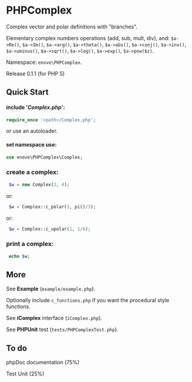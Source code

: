 # PHPComplex

Complex vector and polar definitions with "branches".

Elementary complex numbers operations (add, sub, mult, div), and:
 `$a->Re()`, `$a->Im()`, `$a->arg()`, `$a->theta()`, `$a->abs()`, `$a->conj()`, `$a->inv()`, `$a->uminus()`, `$a->sqrt()`, `$a->log()`, `$a->exp()`, `$a->pow($z)`.

Namespace: `enove\PHPComplex`.

Release 0.1.1 (for PHP 5)

## Quick Start

#### include '*Complex.php*':

```php
require_once '<path>/Complex.php';
```
or use an autoloader.

#### set namespace use:

```php
use enove\PHPComplex\Complex;
```

### create a complex:

```php
 $w = new Complex(3, 4);
``` 
or:

```php
 $w = Complex::c_polar(1, pi()/3);
```
or:

```php
 $w = Complex::c_upolar(1, 1/6);
```

### print a complex:

```php
 echo $w;
```
 
## More
See **Example** (`example/example.php`).

Optionally include `c_functions.php` if you want the procedural style functions.

See **iComplex** interface (`iComplex.php`).

See **PHPUnit** test (`tests/PHPComplexTest.php`).

## To do

phpDoc documentation (75%)

Test Unit (25%)



